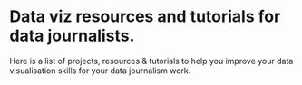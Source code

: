 # Data viz resources and tutorials for data journalists.

Here is a list of projects, resources & tutorials to help you improve your data visualisation skills for your data journalism work.

### 
